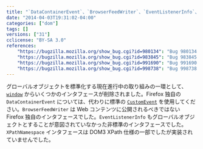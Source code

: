 ```yaml
---
title: "`DataContainerEvent`、`BrowserFeedWriter`、`EventListenerInfo`、`XPathNamespace` が削除されました"
date: "2014-04-03T19:31:02-04:00"
categories: ["dom"]
tags: []
versions: ["31"]
cclicense: "BY-SA 3.0"
references:
    "https://bugzilla.mozilla.org/show_bug.cgi?id=980134": "Bug 980134 – Hide DataContainerEvent from content"
    "https://bugzilla.mozilla.org/show_bug.cgi?id=983845": "Bug 983845 – Stop exposing BrowserFeedWriter to the Web"
    "https://bugzilla.mozilla.org/show_bug.cgi?id=991690": "Bug 991690 – Remove the classinfo from EventListenerInfo"
    "https://bugzilla.mozilla.org/show_bug.cgi?id=998738": "Bug 998738 – Consider removing nsIDOMXPathNamespace (and window.XPathNamespace)"
---
```

グローバルオブジェクトを標準化する現在進行中の取り組みの一環として、[`window`](https://developer.mozilla.org/ja/docs/Web/API/window) からいくつかのインタフェースが削除されました。Firefox 独自の `DataContainerEvent` については、代わりに標準の [`CustomEvent`](https://developer.mozilla.org/ja/docs/Web/API/CustomEvent) を使用してください。`BrowserFeedWriter` は Web コンテンツに公開されるべきではない Firefox 独自のインタフェースでした。`EventListenerInfo` もグローバルオブジェクトとすることが意図されていなかった非標準のインタフェースでした。`XPathNamespace` インタフェースは DOM3 XPath 仕様の一部でしたが実装されていませんでした。
